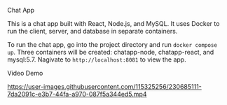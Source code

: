 Chat App

This is a chat app built with React, Node.js, and MySQL. It uses Docker to run the client, server, and database in separate containers.

To run the chat app, go into the project directory and run `docker compose up`.
Three containers will be created: chatapp-node, chatapp-react, and mysql:5.7.
Nagivate to `http://localhost:8081` to view the app.

Video Demo

https://user-images.githubusercontent.com/115325256/230685111-7da2091c-e3b7-44fa-a970-087f5a344ed5.mp4
